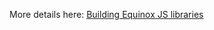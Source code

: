 More details here: [Building Equinox JS libraries](https://equinox.atlassian.net/wiki/display/EN/Building+Equinox+JS) 

